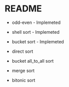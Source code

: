 # README

* odd-even - Implemeted
* shell sort - Implemeted
* bucket sort - Implemeted

* direct sort
* bucket all_to_all sort
* merge sort
* bitonic sort
